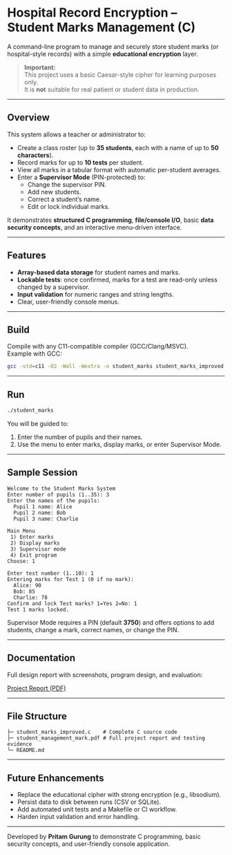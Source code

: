 # Hospital Record Encryption – Student Marks Management (C)

A command-line program to manage and securely store student marks (or hospital-style records) with a simple **educational encryption** layer.

> **Important:**  
> This project uses a basic Caesar-style cipher for learning purposes only.  
> It is **not** suitable for real patient or student data in production.

---

## Overview
This system allows a teacher or administrator to:

* Create a class roster (up to **35 students**, each with a name of up to **50 characters**).
* Record marks for up to **10 tests** per student.
* View all marks in a tabular format with automatic per-student averages.
* Enter a **Supervisor Mode** (PIN-protected) to:
  * Change the supervisor PIN.
  * Add new students.
  * Correct a student’s name.
  * Edit or lock individual marks.

It demonstrates **structured C programming**, **file/console I/O**, basic **data security concepts**, and an interactive menu-driven interface.

---

## Features
* **Array-based data storage** for student names and marks.
* **Lockable tests**: once confirmed, marks for a test are read-only unless changed by a supervisor.
* **Input validation** for numeric ranges and string lengths.
* Clear, user-friendly console menus.

---

## Build

Compile with any C11-compatible compiler (GCC/Clang/MSVC).  
Example with GCC:

```bash
gcc -std=c11 -O2 -Wall -Wextra -o student_marks student_marks_improved.c
```

---

## Run

```bash
./student_marks
```

You will be guided to:
1. Enter the number of pupils and their names.
2. Use the menu to enter marks, display marks, or enter Supervisor Mode.

---

## Sample Session

```
Welcome to the Student Marks System
Enter number of pupils (1..35): 3
Enter the names of the pupils:
  Pupil 1 name: Alice
  Pupil 2 name: Bob
  Pupil 3 name: Charlie

Main Menu
 1) Enter marks
 2) Display marks
 3) Supervisor mode
 4) Exit program
Choose: 1

Enter test number (1..10): 1
Entering marks for Test 1 (0 if no mark):
  Alice: 90
  Bob: 85
  Charlie: 78
Confirm and lock Test marks? 1=Yes 2=No: 1
Test 1 marks locked.
```

Supervisor Mode requires a PIN (default **3750**) and offers options to add students, change a mark, correct names, or change the PIN.

---

## Documentation

Full design report with screenshots, program design, and evaluation:

[Project Report (PDF)](Student%20Mark%20managment/student_management_mark.pdf)


---

## File Structure
```
├─ student_marks_improved.c    # Complete C source code
├─ student_management_mark.pdf # Full project report and testing evidence
└─ README.md
```

---

## Future Enhancements
* Replace the educational cipher with strong encryption (e.g., libsodium).
* Persist data to disk between runs (CSV or SQLite).
* Add automated unit tests and a Makefile or CI workflow.
* Harden input validation and error handling.

---

Developed by **Pritam Gurung** to demonstrate C programming, basic security concepts, and user-friendly console application. 
